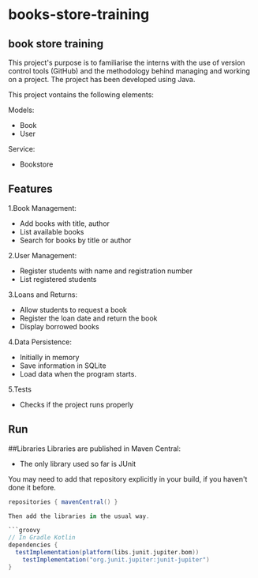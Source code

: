 # books-store-training

## book store training

This project's purpose is to familiarise the interns with the use of version control tools (GitHub) and the methodology behind managing and working on a project.
The project has been developed using Java.

This project vontains the following elements:

Models:
- Book
- User

Service:
- Bookstore

## Features

1.Book Management:

- Add books with title, author
- List available books
- Search for books by title or author

2.User Management:

- Register students with name and registration number
- List registered students

3.Loans and Returns:

- Allow students to request a book
- Register the loan date and return the book
- Display borrowed books

4.Data Persistence:

- Initially in memory
- Save information in SQLite
- Load data when the program starts.

5.Tests

- Checks if the project runs properly


## Run

##Libraries
Libraries are published in Maven Central:
- The only library used so far is JUnit

You may need to add that repository explicitly in your build, if you haven't done it before.

```groovy
repositories { mavenCentral() }

Then add the libraries in the usual way.

```groovy
// In Gradle Kotlin 
dependencies {
  testImplementation(platform(libs.junit.jupiter.bom))
    testImplementation("org.junit.jupiter:junit-jupiter")
}

